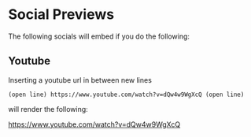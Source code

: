 # Social Previews

The following socials will embed if you do the following:

## Youtube

Inserting a youtube url in between new lines

`
(open line)
https://www.youtube.com/watch?v=dQw4w9WgXcQ
(open line)
`

will render the following:

https://www.youtube.com/watch?v=dQw4w9WgXcQ


